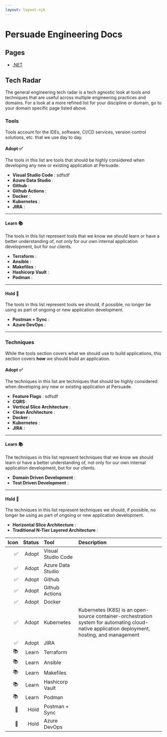 ```yaml
---
layout: layout.njk
---
```


# Persuade Engineering Docs

## Pages
* [.NET](dotnet.md)


## Tech Radar
The general engineering tech radar is a tech agnostic look at tools and techniques that are useful across multiple engineering practices and domains. For a look at a more refined list for your discipline or domain, go to your domain specific page listed above. 

### Tools
Tools account for the IDEs, software, CI/CD services, version control solutions, etc. that we use day to day.

#### Adopt ✅
The tools in this list are tools that should be highly considered when developing any new or existing application at Persuade.
* **Visual Studio Code** : sdfsdf
* **Azure Data Studio** : 
* **Github** : 
* **Github Actions** : 
* **Docker** : 
* **Kubernetes** : 
* **JIRA** : 

------
#### Learn 📚
The tools in this list represent tools that we know we should learn or have a better understanding of, not only for our own internal application development, but for our clients.
* **Terraform** : 
* **Ansible** : 
* **Makefiles** : 
* **Hashicorp Vault** : 
* **Podman** : 

------
#### Hold 🛑
The tools in this list represent tools we should, if possible, no longer be using as part of ongoing or new application development.
* **Postman + Sync** : 
* **Azure DevOps** : 

------

### Techniques
While the tools section covers what we should use to build applications, this section covers **how** we should build an application. 

#### Adopt ✅
The techniques in this list are techniques that should be highly considered when developing any new or existing application at Persuade.
* **Feature Flags** : sdfsdf
* **CQRS** : 
* **Vertical Slice Architecture** : 
* **Clean Architecture** : 
* **Docker** : 
* **Kubernetes** : 
* **JIRA** : 

------
#### Learn 📚
The techniques in this list represent techniques that we know we should learn or have a better understanding of, not only for our own internal application development, but for our clients.
* **Domain Driven Development** : 
* **Test Driven Development** : 

------
#### Hold 🛑
The techniques in this list represent techniques we should, if possible, no longer be using as part of ongoing or new application development.
* **Horizontal Slice Architecture** : 
* **Traditional N-Tier Layered Architecture** : 

| Icon |   Status  | Tool              | Description |
|-----:| ---------:|:-------------------|:------------|
| ✅    |  Adopt | Visual Studio Code 
| ✅    |  Adopt | Azure Data Studio
| ✅    |  Adopt | Github
| ✅    |  Adopt | Github Actions
| ✅    |  Adopt | Docker
| ✅    |  Adopt | Kubernetes | Kubernetes (K8S) is an open-source container-orchestration system for automating cloud-native application deployment, hosting, and management|
| ✅    |  Adopt | JIRA
| 📚    |  Learn | Terraform
| 📚    |  Learn | Ansible
| 📚    |  Learn | Makefiles
| 📚    |  Learn | Hashicorp Vault
| 📚    |  Learn | Podman
| 🛑    |  Hold  | Postman + Sync  
| 🛑    |  Hold  | Azure DevOps
